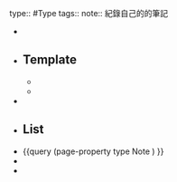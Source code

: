 type:: #Type
tags::
note:: 紀錄自己的的筆記

-
- ## Template
	-
	-
-
- ## List
- {{query (page-property type Note ) }}
-
-